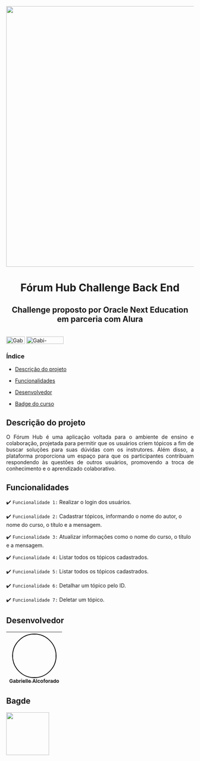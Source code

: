 
<div align="center">
<img src="https://github.com/user-attachments/assets/ef4435a3-a4c2-4b43-8c10-cfca75e723b9" width="700px" />
</div>

<h1 align="center"> Fórum Hub Challenge Back End </h1>
<h2 align="center"> Challenge proposto por Oracle Next Education em parceria com Alura </h2>

<div style="display: inline_block"><br>
  <img align="center" alt="Gabi-JDK" height="20" width="50" src="https://img.shields.io/badge/Java-17-orange">
  <img align="center" alt="Gabi-SPRING" height="20" width="100" src="https://img.shields.io/badge/SpringBoot-V3.4.1-green">
</div>

### Índice

- [Descrição do projeto](#descrição-do-projeto)

- [Funcionalidades](#funcionalidades)

- [Desenvolvedor](#desenvolvedor)

- [Badge do curso](#badge)

## Descrição do projeto 

<p align="justify">
O Fórum Hub é uma aplicação voltada para o ambiente de ensino e colaboração, projetada para permitir que os usuários criem tópicos a fim de buscar soluções para suas dúvidas com os instrutores. 
Além disso, a plataforma proporciona um espaço para que os participantes contribuam respondendo às questões de outros usuários, promovendo a troca de conhecimento e o aprendizado colaborativo.
</p>

## Funcionalidades

:heavy_check_mark: `Funcionalidade 1:` Realizar o login dos usuários.
 
:heavy_check_mark: `Funcionalidade 2:` Cadastrar tópicos, informando o nome do autor, o nome do curso, o título e a mensagem.

:heavy_check_mark: `Funcionalidade 3:` Atualizar informações como o nome do curso, o título e a mensagem.

:heavy_check_mark: `Funcionalidade 4:` Listar todos os tópicos cadastrados.

:heavy_check_mark: `Funcionalidade 5:` Listar todos os tópicos cadastrados.

:heavy_check_mark: `Funcionalidade 6:` Detalhar um tópico pelo ID.

:heavy_check_mark: `Funcionalidade 7:` Deletar um tópico.

## Desenvolvedor

| [<img src="https://github.com/user-attachments/assets/5f587f13-87e9-4006-ba0b-30e437d9199b" width="115" style="border: 2px solid #000; border-radius: 50%;"><br><sub>Gabrielle Alcoforado</sub>](https://github.com/BIGBGIB) |
| :---: |

## Bagde

<div align="left">
<img src="https://github.com/user-attachments/assets/3e62c986-6956-4c86-8d4d-30f19d7eb4c0" width="115" />
</div>
